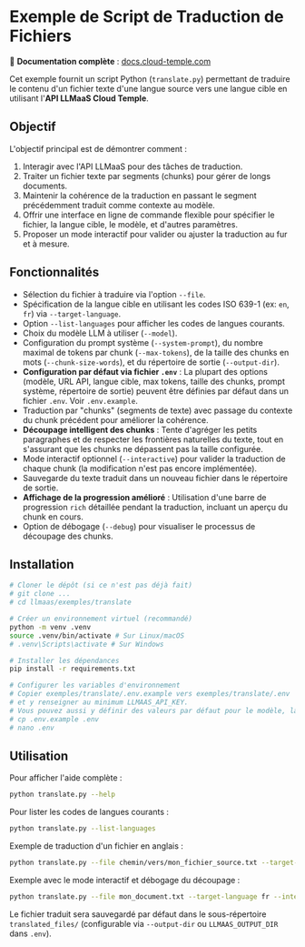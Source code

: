 # Exemple de Script de Traduction de Fichiers

📖 **Documentation complète** : [docs.cloud-temple.com](https://docs.cloud-temple.com)

Cet exemple fournit un script Python (`translate.py`) permettant de traduire le contenu d'un fichier texte d'une langue source vers une langue cible en utilisant l'**API LLMaaS Cloud Temple**.

## Objectif

L'objectif principal est de démontrer comment :
1.  Interagir avec l'API LLMaaS pour des tâches de traduction.
2.  Traiter un fichier texte par segments (chunks) pour gérer de longs documents.
3.  Maintenir la cohérence de la traduction en passant le segment précédemment traduit comme contexte au modèle.
4.  Offrir une interface en ligne de commande flexible pour spécifier le fichier, la langue cible, le modèle, et d'autres paramètres.
5.  Proposer un mode interactif pour valider ou ajuster la traduction au fur et à mesure.

## Fonctionnalités

-   Sélection du fichier à traduire via l'option `--file`.
-   Spécification de la langue cible en utilisant les codes ISO 639-1 (ex: `en`, `fr`) via `--target-language`.
-   Option `--list-languages` pour afficher les codes de langues courants.
-   Choix du modèle LLM à utiliser (`--model`).
-   Configuration du prompt système (`--system-prompt`), du nombre maximal de tokens par chunk (`--max-tokens`), de la taille des chunks en mots (`--chunk-size-words`), et du répertoire de sortie (`--output-dir`).
-   **Configuration par défaut via fichier `.env`** : La plupart des options (modèle, URL API, langue cible, max tokens, taille des chunks, prompt système, répertoire de sortie) peuvent être définies par défaut dans un fichier `.env`. Voir `.env.example`.
-   Traduction par "chunks" (segments de texte) avec passage du contexte du chunk précédent pour améliorer la cohérence.
-   **Découpage intelligent des chunks** : Tente d'agréger les petits paragraphes et de respecter les frontières naturelles du texte, tout en s'assurant que les chunks ne dépassent pas la taille configurée.
-   Mode interactif optionnel (`--interactive`) pour valider la traduction de chaque chunk (la modification n'est pas encore implémentée).
-   Sauvegarde du texte traduit dans un nouveau fichier dans le répertoire de sortie.
-   **Affichage de la progression amélioré** : Utilisation d'une barre de progression `rich` détaillée pendant la traduction, incluant un aperçu du chunk en cours.
-   Option de débogage (`--debug`) pour visualiser le processus de découpage des chunks.

## Installation

```bash
# Cloner le dépôt (si ce n'est pas déjà fait)
# git clone ...
# cd llmaas/exemples/translate

# Créer un environnement virtuel (recommandé)
python -m venv .venv
source .venv/bin/activate # Sur Linux/macOS
# .venv\Scripts\activate # Sur Windows

# Installer les dépendances
pip install -r requirements.txt

# Configurer les variables d'environnement
# Copier exemples/translate/.env.example vers exemples/translate/.env
# et y renseigner au minimum LLMAAS_API_KEY.
# Vous pouvez aussi y définir des valeurs par défaut pour le modèle, la langue cible, etc.
# cp .env.example .env
# nano .env
```

## Utilisation

Pour afficher l'aide complète :
```bash
python translate.py --help
```

Pour lister les codes de langues courants :
```bash
python translate.py --list-languages
```

Exemple de traduction d'un fichier en anglais :
```bash
python translate.py --file chemin/vers/mon_fichier_source.txt --target-language en
```

Exemple avec le mode interactif et débogage du découpage :
```bash
python translate.py --file mon_document.txt --target-language fr --interactive --debug
```

Le fichier traduit sera sauvegardé par défaut dans le sous-répertoire `translated_files/` (configurable via `--output-dir` ou `LLMAAS_OUTPUT_DIR` dans `.env`).
